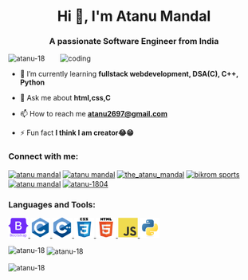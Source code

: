 
<h1 align="center">Hi 👋, I'm Atanu Mandal</h1>
<h3 align="center">A passionate Software Engineer from India</h3>

<img align="right" alt="coding" width="400" src="https://user-images.githubusercontent.com/55389276/140866485-8fb1c876-9a8f-4d6a-98dc-08c4981eaf70.gif"> 

<p align="left"> <img src="https://komarev.com/ghpvc/?username=atanu-18&label=Profile%20views&color=0e75b6&style=flat" alt="atanu-18" /> </p>

- 🌱 I’m currently learning **fullstack webdevelopment, DSA(C), C++, Python**

- 💬 Ask me about **html,css,C**

- 📫 How to reach me **atanu2697@gmail.com**

- ⚡ Fun fact **I think I am creator😂😁**

<h3 align="left">Connect with me:</h3>
<p align="left">
<a href="https://linkedin.com/in/atanu mandal" target="blank"><img align="center" src="https://raw.githubusercontent.com/rahuldkjain/github-profile-readme-generator/master/src/images/icons/Social/linked-in-alt.svg" alt="atanu mandal" height="30" width="40" /></a>
<a href="https://fb.com/atanu mandal" target="blank"><img align="center" src="https://raw.githubusercontent.com/rahuldkjain/github-profile-readme-generator/master/src/images/icons/Social/facebook.svg" alt="atanu mandal" height="30" width="40" /></a>
<a href="https://instagram.com/the_atanu_mandal" target="blank"><img align="center" src="https://raw.githubusercontent.com/rahuldkjain/github-profile-readme-generator/master/src/images/icons/Social/instagram.svg" alt="the_atanu_mandal" height="30" width="40" /></a>
<a href="https://www.youtube.com/c/bikrom sports" target="blank"><img align="center" src="https://raw.githubusercontent.com/rahuldkjain/github-profile-readme-generator/master/src/images/icons/Social/youtube.svg" alt="bikrom sports" height="30" width="40" /></a>
<a href="https://www.hackerrank.com/atanu mandal" target="blank"><img align="center" src="https://raw.githubusercontent.com/rahuldkjain/github-profile-readme-generator/master/src/images/icons/Social/hackerrank.svg" alt="atanu mandal" height="30" width="40" /></a>
<a href="https://www.leetcode.com/atanu-1804" target="blank"><img align="center" src="https://raw.githubusercontent.com/rahuldkjain/github-profile-readme-generator/master/src/images/icons/Social/leet-code.svg" alt="atanu-1804" height="30" width="40" /></a>
</p>

<h3 align="left">Languages and Tools:</h3>
<p align="left"> <a href="https://getbootstrap.com" target="_blank" rel="noreferrer"> <img src="https://raw.githubusercontent.com/devicons/devicon/master/icons/bootstrap/bootstrap-plain-wordmark.svg" alt="bootstrap" width="40" height="40"/> </a> <a href="https://www.cprogramming.com/" target="_blank" rel="noreferrer"> <img src="https://raw.githubusercontent.com/devicons/devicon/master/icons/c/c-original.svg" alt="c" width="40" height="40"/> </a> <a href="https://www.w3schools.com/cpp/" target="_blank" rel="noreferrer"> <img src="https://raw.githubusercontent.com/devicons/devicon/master/icons/cplusplus/cplusplus-original.svg" alt="cplusplus" width="40" height="40"/> </a> <a href="https://www.w3schools.com/css/" target="_blank" rel="noreferrer"> <img src="https://raw.githubusercontent.com/devicons/devicon/master/icons/css3/css3-original-wordmark.svg" alt="css3" width="40" height="40"/> </a> <a href="https://www.w3.org/html/" target="_blank" rel="noreferrer"> <img src="https://raw.githubusercontent.com/devicons/devicon/master/icons/html5/html5-original-wordmark.svg" alt="html5" width="40" height="40"/> </a> <a href="https://developer.mozilla.org/en-US/docs/Web/JavaScript" target="_blank" rel="noreferrer"> <img src="https://raw.githubusercontent.com/devicons/devicon/master/icons/javascript/javascript-original.svg" alt="javascript" width="40" height="40"/> </a> <a href="https://www.python.org" target="_blank" rel="noreferrer"> <img src="https://raw.githubusercontent.com/devicons/devicon/master/icons/python/python-original.svg" alt="python" width="40" height="40"/> </a> </p>

<p><img align="left" src="https://github-readme-stats.vercel.app/api/top-langs?username=atanu-18&show_icons=true&locale=en&layout=compact" alt="atanu-18" /></p>

<p>&nbsp;<img align="center" src="https://github-readme-stats.vercel.app/api?username=atanu-18&show_icons=true&locale=en" alt="atanu-18" /></p>

<p><img align="center" src="https://github-readme-streak-stats.herokuapp.com/?user=atanu-18&" alt="atanu-18" /></p>
